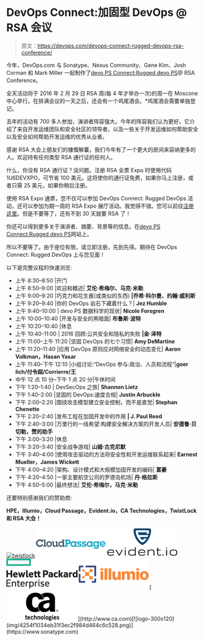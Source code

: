 # DevOps Connect:加固型 DevOps @ RSA 会议

> 原文：<https://devops.com/devops-connect-rugged-devops-rsa-conference/>

今年，DevOps.com 与 Sonatype、Nexus Community、Gene Kim、Josh Corman 和 Mark Miller 一起制作了[devo PS Connect:Rugged devo PS](http://www.devopsconnect.com/rsa)@ RSA Conference。

全天活动将于 2016 年 2 月 29 日 RSA 周(每 4 年才举办一次)的周一在 Moscone 中心举行。在排满会议的一天之后，还会有一个鸡尾酒会。*鸡尾酒会需要单独登记。

去年的活动有 700 多人参加，演讲者阵容强大。今年的阵容我们认为更好。它介绍了来自开发运维团队和安全社区的领导者，以及一些关于开发运维如何帮助安全以及安全如何帮助开发运维的优秀从业者。

感谢 RSA 大会上朋友们的慷慨解囊，我们今年有了一个更大的房间来容纳更多的人。欢迎持有任何类型 RSA 通行证的任何人。

什么，你没有 RSA 通行证？没问题。注册 RSA 全票 Expo 时使用代码 1U6DEVXPO，可节省 100 美元。这将使你的通行证免费，如果你马上注册，或者只需 25 美元，如果你稍后注册。

使用 RSA Expo 通票，您不仅可以参加 DevOps Connect: Rugged DevOps 活动，还可以参加为期一周的 RSA Expo 展厅活动。我觉得不错。您可以前往[注册这里](https://www.rsaconference.com/events/us16/agenda/sessions/2339/devops-connect-rugged-devops)。但是不要等了，还有不到 30 天就要 RSA 了！

你还可以得到更多关于演讲者、摘要、背景等的信息。在[devo PS Connect:Rugged devo PS](http://www.devopsconnect.com/rsa)网站上。

所以不要等了。由于座位有限，请立即注册，先到先得。期待在 DevOps Connect: Rugged DevOps 上与您见面！

以下是完整议程的快速浏览:

*   上午 8:30–8:50 |开门
*   上午 8:50–9:00 |欢迎和概述| **艾伦·希梅尔、马克·米勒**
*   上午 9:00–9:20 |巧克力和花生酱(或类似的东西) **|乔希·科尔曼、约翰·威利斯**
*   上午 9:20–9:40 |你的 DevOps 岩石下藏着什么？| **Jez Humble**
*   上午 9:40–10:00 | devo PS 数据科学的现状| **Nicole Forsgren**
*   上午 10:00–10:40 |开发与安全的黑暗面| **布鲁斯·波特**
*   上午 10:20–10:40 |休息
*   上午 10:40-11:00 | 2016 回顾:公共安全和隐私的失败 **|金·泽特**
*   上午 11:00–上午 11:20 |坚固 DevOps 的七个习惯| **Amy DeMartine**
*   上午 11:20–11:40 |应用 DevOps 原则应对网络安全的动态变化| **Aaron Volkman，Hasan Yasar**
*   上午 11:40–下午 12:10 |小组讨论:“DevOps 参与:政治、人员和流程”|**goer lich/付令超/Corrierre/王**
*   中午 12 点 10 分–下午 1 点 20 分|午休时间
*   下午 1:20–1:40 | DevSecOps 之旅| **Shannon Lietz**
*   下午 1:40–2:00 |坚固的 DevOps:速度合规| **Justin Arbuckle**
*   下午 2:00–2:20 |围绕攻击模型建立安全控制，而不是直觉| **Stephan Chenette**
*   下午 2:20–2:40 |发布工程在加固开发中的作用 **| J. Paul Reed**
*   下午 2:40–3:00 |万里行的一线希望:构建安全解决方案的开发人员| **安德鲁·贝切勒，赞的助手**
*   下午 3:00–3:20 |休息
*   下午 3:20–3:40 |安全战争游戏| **山姆·古克尼默**
*   下午 3:40–4:00 |使用攻击驱动的方法将安全性和开发运维联系起来| **Earnest Mueller，James Wickett**
*   下午 4:00–4:20 |架构、设计模式和大规模加固开发的编码| **富豪**
*   下午 4:20–4:50 |一家主要航空公司的罗德岛机场| **丹·格拉斯**
*   下午 4:50–5:00 |最终想法| **艾伦·希梅尔，马克·米勒**

还要特别感谢我们的赞助商:

**HPE，Illumio，Cloud Passage，Evident.io，CA Technologies，TwistLock 和 RSA 大会！**

[![twistlock](img/cbb9134899ff0d93722f4f74fcb1a435.png)](https://www.twistlock.com)[![cloudpassage](img/7a1d8247c8a2d04490c7f427120cc430.png)](https://www.cloudpassage.com)[![evidentio](img/4d5be39a36fa1758a2978cb8174e7ebb.png)](http://www.evident.io)[![hp](img/614e5a1e838cecdc305a0ded82281182.png)](http://www.hpe.com)[![illumio](img/3c689edcbf8134a9570136dbd4a01ca9.png)](http://www.illumio.com)[![ca](img/ad39e3c4f8fa5537978fbf442535c705.png "http://www.ca.com")](http://www.ca.com)[![logo-300x120](img/4254f1034eb31f3ec2f984d464c6c528.png)](https://www.sonatype.com)
